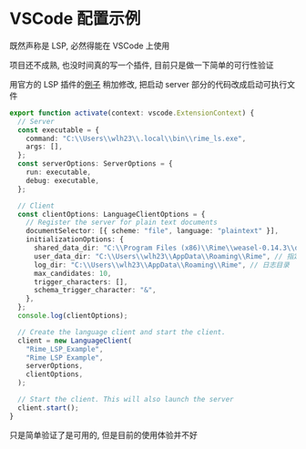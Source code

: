 # VSCode 配置示例

既然声称是 LSP, 必然得能在 VSCode 上使用

项目还不成熟, 也没时间真的写一个插件, 目前只是做一下简单的可行性验证

用官方的 LSP 插件的[例子](https://github.com/microsoft/vscode-extension-samples/tree/main/lsp-sample)
稍加修改, 把启动 server 部分的代码改成启动可执行文件

```typescript
export function activate(context: vscode.ExtensionContext) {
  // Server
  const executable = {
    command: "C:\\Users\\wlh23\\.local\\bin\\rime_ls.exe",
    args: [],
  };
  const serverOptions: ServerOptions = {
    run: executable,
    debug: executable,
  };

  // Client
  const clientOptions: LanguageClientOptions = {
    // Register the server for plain text documents
    documentSelector: [{ scheme: "file", language: "plaintext" }],
    initializationOptions: {
      shared_data_dir: "C:\\Program Files (x86)\\Rime\\weasel-0.14.3\\data", // rime 公共目录
      user_data_dir: "C:\\Users\\wlh23\\AppData\\Roaming\\Rime", // 指定用户目录, 最好新建一个
      log_dir: "C:\\Users\\wlh23\\AppData\\Roaming\\Rime", // 日志目录
      max_candidates: 10,
      trigger_characters: [],
      schema_trigger_character: "&",
    },
  };
  console.log(clientOptions);

  // Create the language client and start the client.
  client = new LanguageClient(
    "Rime_LSP_Example",
    "Rime LSP Example",
    serverOptions,
    clientOptions,
  );

  // Start the client. This will also launch the server
  client.start();
}
```

只是简单验证了是可用的, 但是目前的使用体验并不好
